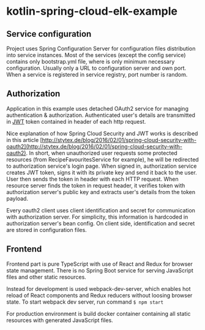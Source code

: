 # kotlin-spring-cloud-elk-example

## Service configuration

Project uses Spring Configuration Server for configuration files distribution into service instances. Most of the services (except the config service) contains only bootstrap.yml file, where is only minimum necessary configuration. 
Usually only a URL to configuration server and own port. When a service is registered in service registry, port number is random.

## Authorization

Application in this example uses detached OAuth2 service for managing authentication & authorization. Authenticated
user's details are transmitted in [JWT](https://jwt.io/) token contained in header of each http request. 

Nice explanation of how Spring Cloud Security and JWT works is described in this article [http://stytex.de/blog/2016/02/01/spring-cloud-security-with-oauth2](http://stytex.de/blog/2016/02/01/spring-cloud-security-with-oauth2).
In short, when unauthorized user requests some protected resources (from RecipeFavouritesService for example), he will be redirected
to authorization service's login page. When signed in, authorization service creates JWT token, signs it with its private key and
send it back to the user. User then sends the token in header with each HTTP request. When resource server finds the token in
request header, it verifies token with authorization server's public key and extracts user's details from the token payload.

Every oauth2 client uses client identification and secret for communication with authorization server. For simplicity, this information
is hardcoded in authorization server's bean config. On client side, identification and secret are stored in configuration files.

## Frontend

Frontend part is pure TypeScript with use of React and Redux for browser state management. There is no Spring Boot service
for serving JavaScript files and other static resources. 

Instead for development is used webpack-dev-server, which enables hot reload of React components and Redux reducers without loosing browser state.
To start webpack dev server, run command ``$ npm start``

For production environment is build docker container containing all static resources with generated JavaScript files.